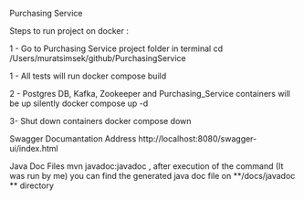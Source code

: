 Purchasing Service

Steps to run project on docker :

1 - Go to Purchasing Service project folder in terminal
  cd /Users/muratsimsek/github/PurchasingService 

1 - All tests will run 
  docker compose build

2 - Postgres DB, Kafka, Zookeeper and Purchasing_Service containers will be up silently
  docker compose up -d

3- Shut down containers
  docker compose down


Swagger Documantation Address
  http://localhost:8080/swagger-ui/index.html

Java Doc Files
  mvn javadoc:javadoc , after execution of the command (It was run by me)
  you can find the generated java doc file on **/docs/javadoc ** directory
